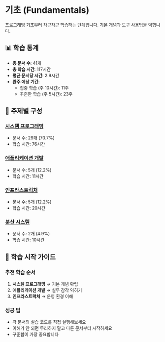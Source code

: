 # 기초 (Fundamentals)

프로그래밍 기초부터 차근차근 학습하는 단계입니다. 기본 개념과 도구 사용법을 익힙니다.

## 📊 학습 통계

- **총 문서 수**: 41개
- **총 학습 시간**: 117시간
- **평균 문서당 시간**: 2.9시간
- **완주 예상 기간**:
  - 집중 학습 (주 10시간): 11주
  - 꾸준한 학습 (주 5시간): 23주

## 🎯 주제별 구성

### [시스템 프로그래밍](./system-programming/)

- 문서 수: 29개 (70.7%)
- 학습 시간: 76시간

### [애플리케이션 개발](./application-development/)

- 문서 수: 5개 (12.2%)
- 학습 시간: 11시간

### [인프라스트럭처](./infrastructure/)

- 문서 수: 5개 (12.2%)
- 학습 시간: 20시간

### [분산 시스템](./distributed-systems/)

- 문서 수: 2개 (4.9%)
- 학습 시간: 10시간

## 🚀 학습 시작 가이드

### 추천 학습 순서

1. **시스템 프로그래밍** → 기본 개념 확립
2. **애플리케이션 개발** → 실무 감각 익히기
3. **인프라스트럭처** → 운영 환경 이해

### 성공 팁

- 각 문서의 실습 코드를 직접 실행해보세요
- 이해가 안 되면 무리하지 말고 다른 문서부터 시작하세요
- 꾸준함이 가장 중요합니다
